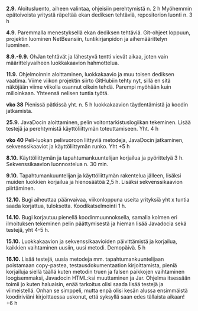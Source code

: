 **2.9.**
Aloitusluento, aiheen valintaa, ohjeisiin perehtymistä n. 2 h
Myöhemmin epätoivoista yritystä räpeltää ekan dediksen tehtäviä, repositorion luonti n. 3 h

**4.9.**
Paremmalla menestyksellä ekan dediksen tehtäviä. Git-ohjeet loppuun, projektin luominen NetBeansiin, tuntikirjanpidon ja aihemäärittelyn luominen.

**8.9.-9.9.**
OhJan tehtävät ja lähestyvä tentti vievät aikaa, joten vain määrittelyvaiheen luokkakaavion hahmottelua.

**11.9.**
Ohjelmoinnin aloittaminen, luokkakaavio ja muu toisen dediksen vaatima. Viime viikon projektin siirto GitHubiin tehty nyt, sillä en sitä näköjään viime viikolla osannut oikein tehdä. Parempi myöhään kuin milloinkaan. Yhteensä nelisen tuntia työtä.

**vko 38**
Pienissä pätkissä yht. n. 5 h luokkakaavion täydentämistä ja koodin jatkamista.

**25.9.**
JavaDocin aloittaminen, pelin voitontarkistuslogiikan tekeminen. Lisää testejä ja perehtymistä käyttöliittymän toteuttamiseen. Yht. 4 h

**vko 40**
Peli-luokan pelivuoroon liittyviä metodeja, JavaDocin jatkaminen, sekvenssikaaviot ja käyttöliittymän runko. Yht +5 h

**8.10.**
Käyttöliittymän ja tapahtumankuuntelijan korjailua ja pyörittelyä 3 h. Sekvenssikaavion luonnostelua n. 30 min.

**9.10.**
Tapahtumankuuntelijan ja käyttöliittymän rakentelua jälleen, lisäksi muiden luokkien korjailua ja hienosäätöä 2,5 h. Lisäksi sekvenssikaavion piirtäminen.

**12.10.**
Bugi aiheuttaa päänvaivaa, viikonloppuna useita yrityksiä yht x tuntia saada korjattua, tuloksetta. Koodikatselmointi 1 h.

**14.10.**
Bugi korjautuu pienellä koodinmuunnoksella, samalla kolmen eri ilmoituksen tekeminen pelin päättymisestä ja hieman lisää Javadocia sekä testejä, yht 4-5 h.

**15.10.**
Luokkakaavion ja sekvenssikaavioiden päivittämistä ja korjailua, kaikkien vaihtaminen uusiin, uusi metodi. Demopäivä. 5 h 

**16.10.**
Lisää testejä, uusia metodeja mm. tapahtumankuuntelijaan poistamaan copy-pastea, testausdokumentaation kirjoittamista, pieniä korjailuja siellä täällä kuten metodin truen ja falsen paikkojen vaihtaminen loogisemmaksi, Javadocin HTML:ksi muuttaminen ja Jar. Ohjelma itsessään toimii jo kuten haluaisin, enää tarkoitus olisi saada lisää testejä ja viimeistellä. Onhan se simppeli, mutta enpä olisi kesän alussa ensimmäistä koodiriviäni kirjoittaessa uskonut, että syksyllä saan edes tällaista aikaan! +6 h
